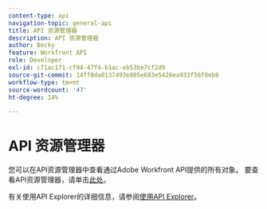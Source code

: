 ```yaml
---
content-type: api
navigation-topic: general-api
title: API 资源管理器
description: API 资源管理器
author: Becky
feature: Workfront API
role: Developer
exl-id: c71ac171-cf94-47f4-b1ac-eb53be7cf2d9
source-git-commit: 14ff8da8137493e805e683e5426ea933f56f8eb8
workflow-type: tm+mt
source-wordcount: '47'
ht-degree: 14%

---
```



# API 资源管理器

您可以在API资源管理器中查看通过Adobe Workfront API提供的所有对象。 要查看API资源管理器，请单击[此处](https://developer.adobe.com/workfront/api-explorer/)。

有关使用API Explorer的详细信息，请参阅[使用API Explorer](../../wf-api/general/using-api-explorer.md)。
